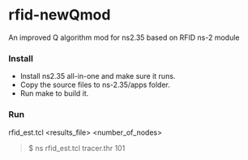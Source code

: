 rfid-newQmod
============

An improved Q algorithm mod for ns2.35 based on RFID ns-2 module

### Install ###

- Install ns2.35 all-in-one and make sure it runs.
- Copy the source files to ns-2.35/apps folder.
- Run make to build it.

### Run ###

rfid_est.tcl <results_file> <number_of_nodes>

> $ ns rfid_est.tcl tracer.thr 101
  
  
